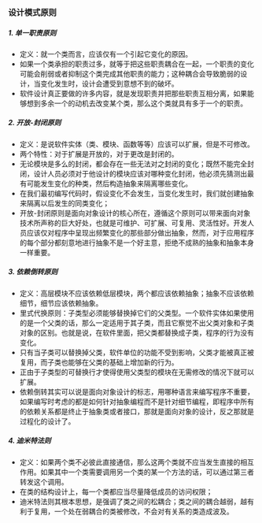 ### 设计模式原则

##### 1. 单一职责原则

- 定义：就一个类而言，应该仅有一个引起它变化的原因。
- 如果一个类承担的职责过多，就等于把这些职责耦合在一起，一个职责的变化可能会削弱或者抑制这个类完成其他职责的能力；这种耦合会导致脆弱的设计，当变化发生时，设计会遭受到意想不到的破坏。
- 软件设计真正要做的许多内容，就是发现职责并把那些职责互相分离，如果能够想到多余一个的动机去改变某个类，那么这个类就具有多于一个的职责。

##### 2. 开放-封闭原则

- 定义：是说软件实体（类、模块、函数等等）应该可以扩展，但是不可修改。
- 两个特性：对于扩展是开放的，对于更改是封闭的。
- 无论模块是多么的封闭，都会存在一些无法对之封闭的变化；既然不能完全封闭，设计人员必须对于他设计的模块应该对哪种变化封闭，他必须先猜测出最有可能发生变化的种类，然后构造抽象来隔离哪些变化。
- 在我们最初编写代码时，假设变化不会发生，当变化发生时，我们就创建抽象来隔离以后发生的同类变化；
- 开放-封闭原则是面向对象设计的核心所在，遵循这个原则可以带来面向对象技术所声称的巨大好处，也就是可维护、可扩展、可复用、灵活性好。开发人员应该仅对程序中呈现出频繁变化的那些部分做出抽象，然而，对于应用程序的每个部分都刻意地进行抽象不是一个好主意，拒绝不成熟的抽象和抽象本身一样重要。

##### 3. 依赖倒转原则

- 定义：高层模块不应该依赖低层模块，两个都应该依赖抽象；抽象不应该依赖细节，细节应该依赖抽象。
- 里式代换原则：子类型必须能够替换掉它们的父类型。一个软件实体如果使用的是一个父类的话，那么一定适用于其子类，而且它察觉不出父类对象和子类对象的区别。也就是说，在软件里面，把父类都替换成子类，程序的行为没有变化。
- 只有当子类可以替换掉父类，软件单位的功能不受到影响，父类才能被真正被复用，而子类也能够在父类的基础上增加新的行为。
- 正由于子类型的可替换行才使得使用父类型的模块在无需修改的情况下就可以扩展。
- 依赖倒转其实可以说是面向对象设计的标志，用哪种语言来编写程序不重要，如果编写时考虑的都是如何针对抽象编程而不是针对细节编程，即程序中所有的依赖关系都是终止于抽象类或者接口，那就是面向对象的设计，反之那就是过程化的设计了。

##### 4. 迪米特法则

- 定义：如果两个类不必彼此直接通信，那么这两个类就不应当发生直接的相互作用。如果其中一个类需要调用另一个类的某一个方法的话，可以通过第三者转发这个调用。
- 在类的结构设计上，每一个类都应当尽量降低成员的访问权限；
- 迪米特法则其根本思想，是强调了类之间的松耦合；类之间的耦合越弱，越有利于复用，一个处在弱耦合的类被修改，不会对有关系的类造成波及。